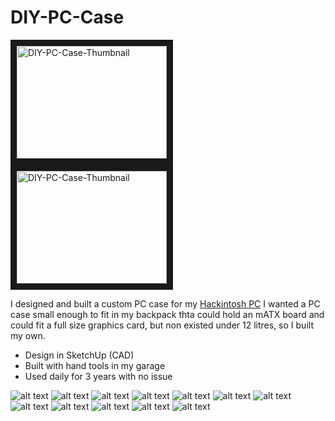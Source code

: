 # DIY-PC-Case

<a href="http://www.youtube.com/watch?feature=player_embedded&v=nkhAjDLhwjE" target="_blank" style="position: relative; display: inline-block;">
    <img src="http://img.youtube.com/vi/nkhAjDLhwjE/0.jpg" alt="DIY-PC-Case-Thumbnail" width="240" height="180" border="10" />
    <span style="position: absolute; top: 50%; left: 50%; transform: translate(-50%, -50%); color: white; font-size: 24px;">&#9658;</span> <!-- Play button character -->
</a>


<div style="position: relative; display: inline-block;">
    <a href="http://www.youtube.com/watch?feature=player_embedded&v=nkhAjDLhwjE" target="_blank">
        <img src="http://img.youtube.com/vi/nkhAjDLhwjE/0.jpg" alt="DIY-PC-Case-Thumbnail" width="240" height="180" border="10"/>
        <span style="position: absolute; top: 50%; left: 50%; transform: translate(-50%, -50%); color: white; font-size: 24px; pointer-events: none;">&#9658;</span> <!-- Play button character -->
    </a>
</div>



I designed and built a custom PC case for my [Hackintosh PC](https://www.github.com/oxonomi/Hackintosh)
I wanted a PC case small enough to fit in my backpack thta could hold an mATX board and could fit a full size graphics card, but non existed under 12 litres, so I built my own. 
- Design in SketchUp (CAD)
- Built with hand tools in my garage
- Used daily for 3 years with no issue



![alt text](https://github.com/DIY-PC-Case/images/1-Outer_Front-CAD.PNG "1")
![alt text](https://github.com/DIY-PC-Case/images/2-Outer_Rear-CAD.PNG "2")
![alt text](https://github.com/DIY-PC-Case/images/3-Components_Front-CAD.PNG "3")
![alt text](https://github.com/DIY-PC-Case/images/4-Components_Rear-CAD.PNG "4")
![alt text](https://github.com/DIY-PC-Case/images/5-Frame_Front-CAD.PNG "5")
![alt text](https://github.com/DIY-PC-Case/images/6-Frame_Rear-CAD.PNG "6")
![alt text](https://github.com/DIY-PC-Case/images/7-Frame_Front.jpg "7")
![alt text](https://github.com/DIY-PC-Case/images/8-Frame_Rear.jpg "8")
![alt text](https://github.com/DIY-PC-Case/images/9-Components_Front.png "9")
![alt text](https://github.com/DIY-PC-Case/images/10-Components_Rear.png "10")
![alt text](https://github.com/DIY-PC-Case/images/11-Finished_Rear.jpg "11")
![alt text](https://github.com/DIY-PC-Case/images/12-Finished.jpg "12")


